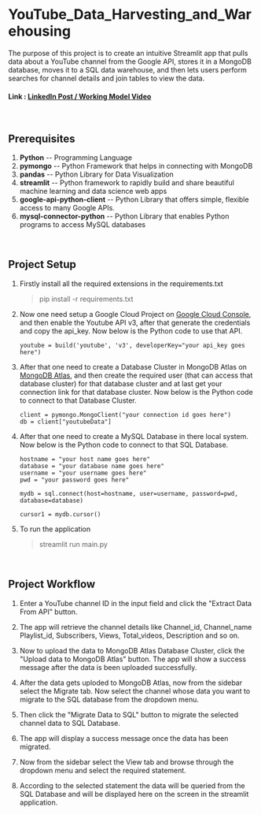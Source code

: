 # YouTube_Data_Harvesting_and_Warehousing

The purpose of this project is to create an intuitive Streamlit app that pulls data about a YouTube channel from the Google API, stores it in a MongoDB database, moves it to a SQL data warehouse, and then lets users perform searches for channel details and join tables to view the data.
#### Link : <a href="https://www.linkedin.com/posts/activity-7080057017985359873-U-32?utm_source=share&utm_medium=member_desktop" target="_blank">LinkedIn Post / Working Model Video</a>
<br/>

## Prerequisites
1. **Python** -- Programming Language
2. **pymongo** -- Python Framework that helps in connecting with MongoDB
3. **pandas** -- Python Library for Data Visualization
4. **streamlit** -- Python framework to rapidly build and share beautiful machine learning and data science web apps
5. **google-api-python-client** -- Python Library that offers simple, flexible access to many Google APIs.
6. **mysql-connector-python** -- Python Library that enables Python programs to access MySQL databases

<br/>
   
## Project Setup
1. Firstly install all the required extensions in the requirements.txt
   
   > pip install -r requirements.txt

2. Now one need setup a Google Cloud Project on <a href="https://console.developers.google.com/" target="_blank">Google Cloud Console</a>, and then enable the Youtube API v3, after that generate the credentials and copy the api_key. Now below is the Python code to use that API.

   ```
   youtube = build('youtube', 'v3', developerKey="your api_key goes here")
   ```

3. After that one need to create a Database Cluster in MongoDB Atlas on <a href="https://www.mongodb.com/atlas/database" target="_blank">MongoDB Atlas</a>, and then create the required user (that can access that database cluster) for that database cluster and at last get your connection link for that database cluster. Now below is the Python code to connect to that Database Cluster.

   ```
   client = pymongo.MongoClient("your connection id goes here")
   db = client["youtubeData"]
   ```

4. After that one need to create a MySQL Database in there local system. Now below is the Python code to connect to that SQL Database.

    ```
    hostname = "your host name goes here"
    database = "your database name goes here"
    username = "your username goes here"
    pwd = "your password goes here"
  
    mydb = sql.connect(host=hostname, user=username, password=pwd, database=database)
                       
    cursor1 = mydb.cursor()
    ```

5. To run the application

    > streamlit run main.py

<br/>

## Project Workflow
1. Enter a YouTube channel ID in the input field and click the "Extract Data From API" button.
   
2. The app will retrieve the channel details like  Channel_id, Channel_name Playlist_id, Subscribers, Views, Total_videos, Description and so on.

3. Now to upload the data to MongoDB Atlas Database Cluster, click the "Upload data to MongoDB Atlas" button. The app will show a success message after the data is been uploaded successfully.
   
4. After the data gets uploded to MongoDB Atlas, now from the sidebar select the Migrate tab.  Now select the channel whose data you want to migrate to the SQL database from the dropdown menu.
   
5. Then click the "Migrate Data to SQL" button to migrate the selected channel data to SQL Database.

6. The app will display a success message once the data has been migrated.
   
7. Now from the sidebar select the View tab and browse through the dropdown menu and select the required statement.
    
8. According to the selected statement the data will be queried from the SQL Database  and will be displayed here on the screen in the streamlit application.
